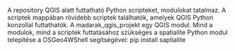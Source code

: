 A repository QGIS alatt futtatható Python scripteket, modulokat tatalmaz.
A scriptek mappában rövidebb scriptek találhatók, amelyek QGIS Python konzollal futtathatók.
A madarak_qgis_projekt egy QGIS modul.
Mind a modulok, mind a scriptek futtatásához szükséges a spatialite Python modul telepítése a OSGeo4WShell segítségével:
pip install saptialite
